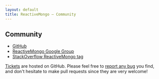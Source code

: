 ```yaml
---
layout: default
title: ReactiveMongo – Community
---
```


## Community

* [GitHub](https://github.com/ReactiveMongo/ReactiveMongo)
* [ReactiveMongo Google Group](https://groups.google.com/forum/?fromgroups#!forum/reactivemongo)
* [StackOverflow ReactiveMongo tag](http://stackoverflow.com/questions/tagged/reactivemongo)

[Tickets](https://github.com/ReactiveMongo/ReactiveMongo/issues?state=open) are hosted on GitHub. Please feel free to [report any bug](https://github.com/ReactiveMongo/ReactiveMongo/blob/master/CONTRIBUTING.md#reporting-issues) you find, and don't hesitate to make pull requests since they are very welcome!
